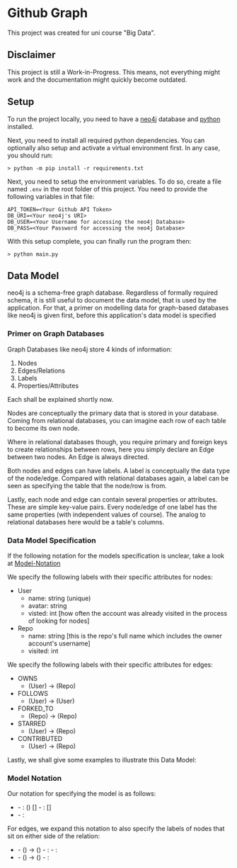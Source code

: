 # Github Graph

This project was created for uni course "Big Data".

## Disclaimer

This project is still a Work-in-Progress. This means, not everything might work and the documentation might quickly become outdated.

## Setup

To run the project locally, you need to have a [neo4j](https://neo4j.com/) database and [python](https://www.python.org/) installed.

Next, you need to install all required python dependencies. You can optionally also setup and activate a virtual environment first. In any case, you should run:

```console
> python -m pip install -r requirements.txt
```

Next, you need to setup the environment variables. To do so, create a file named `.env` in the root folder of this project. You need to provide the following variables in that file:

```env
API_TOKEN=<Your Github API Token>
DB_URI=<Your neo4j's URI>
DB_USER=<Your Username for accessing the neo4j Database>
DB_PASS=<Your Password for accessing the neo4j Database>
```

With this setup complete, you can finally run the program then:

```console
> python main.py
```

## Data Model

neo4j is a schema-free graph database. Regardless of formally required schema, it is still useful to document the data model, that is used by the application. For that, a primer on modelling data for graph-based databases like neo4j is given first, before this application's data model is specified

### Primer on Graph Databases

Graph Databases like neo4j store 4 kinds of information:

1. Nodes
2. Edges/Relations
3. Labels
4. Properties/Attributes

Each shall be explained shortly now.

Nodes are conceptually the primary data that is stored in your database. Coming from relational databases, you can imagine each row of each table to become its own node.

Where in relational databases though, you require primary and foreign keys to create relationships between rows, here you simply declare an Edge between two nodes. An Edge is always directed.

Both nodes and edges can have labels. A label is conceptually the data type of the node/edge. Compared with relational databases again, a label can be seen as specifying the table that the node/row is from.

Lastly, each node and edge can contain several properties or attributes. These are simple key-value pairs. Every node/edge of one label has the same properties (with independent values of course). The analog to relational databases here would be a table's columns.

### Data Model Specification

If the following notation for the models specification is unclear, take a look at [Model-Notation](#model-notation)

We specify the following labels with their specific attributes for nodes:

- User
  - name: string (unique)
  - avatar: string
  - visted: int [how often the account was already visited in the process of looking for nodes]
- Repo
  - name: string [this is the repo's full name which includes the owner account's username]
  - visited: int

We specify the following labels with their specific attributes for edges:

- OWNS
  - (User) -> (Repo)
- FOLLOWS
  - (User) -> (User)
- FORKED_TO
  - (Repo) -> (Repo)
- STARRED
  - (User) -> (Repo)
- CONTRIBUTED
  - (User) -> (Repo)

Lastly, we shall give some examples to illustrate this Data Model:

### Model Notation

Our notation for specifying the model is as follows:

- <Label1>
  - <Key1>: <Value-Type1> (<Optional Constraint>) [<Optional Documentation>]
  - <Key2>: <Value-Type2> [<Optional Documentation>]
- <Label2>
  - <Key3>: <Value-Type3>

For edges, we expand this notation to also specify the labels of nodes that sit on either side of the relation:

- <Label1>
  - (<Node-Label-From1>) -> (<Node-Label-To1>)
  - <Key1>: <Value-Type1>
  - <Key2>: <Value-Type2>
- <Label2>
  - (<Node-Label-From2>) -> (<Node-Label-To2>)
  - <Key3>: <Value-Type3>

